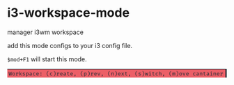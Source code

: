 # i3-workspace-mode
manager i3wm workspace

add this mode configs to your i3 config file.

`$mod+F1` will start this mode.

![iw worksapce mode](https://github.com/shjanken/i3-workspace-mode/blob/main/worksapce_mode.png?raw=true)
